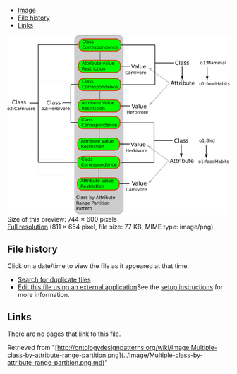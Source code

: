 * [Image](../Image/Multiple-class-by-attribute-range-partition.png.md#file)
* [File history](../Image/Multiple-class-by-attribute-range-partition.png.md#filehistory)
* [Links](../Image/Multiple-class-by-attribute-range-partition.png.md#filelinks)

[![Image:Multiple-class-by-attribute-range-partition.png](../images/thumb/9/9e/Multiple-class-by-attribute-range-partition.png/744px-Multiple-class-by-attribute-range-partition.png)](../../images/9/9e/Multiple-class-by-attribute-range-partition.png)  
Size of this preview: 744 × 600 pixels  
[Full resolution](../../images/9/9e/Multiple-class-by-attribute-range-partition.png)‎ (811 × 654 pixel, file size: 77 KB, MIME type: image/png)

## File history

Click on a date/time to view the file as it appeared at that time.



  
* [Search for duplicate files](http://ontologydesignpatterns.org/wiki/Special:FileDuplicateSearch/Multiple-class-by-attribute-range-partition.png "Special:FileDuplicateSearch/Multiple-class-by-attribute-range-partition.png")
* [Edit this file using an external application](http://ontologydesignpatterns.org/wiki/index.php?title=Image:Multiple-class-by-attribute-range-partition.png&action=edit&externaledit=true&mode=file "Image:Multiple-class-by-attribute-range-partition.png")See the [setup instructions](http://www.mediawiki.org/wiki/Manual:External_editors "http://www.mediawiki.org/wiki/Manual:External_editors") for more information.

## Links



There are no pages that link to this file.




Retrieved from "[http://ontologydesignpatterns.org/wiki/Image:Multiple-class-by-attribute-range-partition.png](../Image/Multiple-class-by-attribute-range-partition.png.md)"